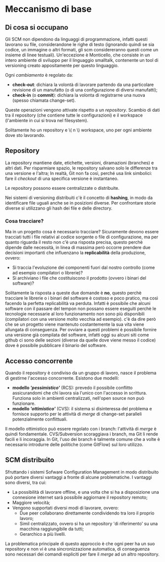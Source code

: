 # Meccanismo di base

## Di cosa si occupano
Gli SCM non dipendono da linguaggi di programmazione, infatti questi lavorano su file, considerandone le righe di testo (ignorando quindi se sia codice, un immagine o altri formati, gli scm considereranno questi come un insieme di linee testuali).
Un'eccezione è Monticello, che consiste in un intero ambiente di sviluppo per il linguaggio smalltalk, contenente un tool di versioning creato appositamente per questo linguaggio.

Ogni _cambiamento_ è regolato da:
- __check-out__: dichiara la volontà di lavorare partendo da una particolare revisione di un manufatto (o di una configurazione di diversi manufatti);
- __check-in__ (o __commit__): dichiara la volonta di registrarne una nuova (spesso chiamata change-set).

Queste operazioni vengono attivate rispetto a un _repository_.
Scambio di dati tra il repository (che contiene tutte le configurazioni) e il workspace (l'ambiente in cui si trova nel filesystem).

Solitamente ho un repository e \\( n \\) workspace, uno per ogni ambiente dove sto lavorando.

## Repository
La repository mantiene date, etichette, versioni, diramazioni (branches) e altri dati.
Per risparmiare spazio, le repository salvano solo le differenze tra una versione e l'altra; In realtà, Git non fa così, perché usa link simbolici: fare il _checkout_ di una specifica versione è instantaneo.

Le repository possono essere centralizzate o distribuite.

Nei sistemi di versioning distribuiti c'è il concetto di __hashing__, in modo da identificare file uguali anche se in posizioni diverse.
Per confrontare storie diverse si utilizzano gli hash dei file e delle directory.

### Cosa tracciare?
Ma in un progetto cosa è necessario tracciare? Sicuramente devono essere tracciati tutti i file relativi al codice sorgente o file di configurazione, ma per quanto riguarda il resto non c'è una risposta precisa, questo perchè dipende dalle necessità, in linea di massima però occorre prendere due decisioni importanti che influenzano la __replicabilità__ della produzione, ovvero:
- Si traccia l'evoluzione dei componenti fuori dal nostro controllo (come ad esempio compilatori o librerie)?
- Si archiviano i file che costituiscono il prodotto (ovvero i binari del software)?

Solitamente la risposta a queste due domande è __no__, questo perchè tracciare le librerie o i binari del software è costoso e poco pratico, ma così facendo la perfetta replicabilità va perduta.
Infatti è possibile che alcuni software con il passare del tempon non possano essere eseguiti perchè le tecnologie necessarie al loro funzionamento non sono più disponibili (compilatori con una versione molto vecchia ad esempio). c'è da dire però che se un progetto viene mantenuto costantemente la sua vita viene allungata di conseguenza.
Per ovviare a questi problemi è possibile fornire una versione già compilata del software, infatti oggi su alcuni siti come github ci sono delle sezioni (diverse da quelle dove viene messo il codice) dove è possibile pubblicare il binario del software.

## Accesso concorrente

Quando il repository è condiviso da un gruppo di lavoro, nasce il problema di gestirne l'accesso concorrente. 
Esistono due modelli:
- __modello _'pessimistico'___ (RCS): prevedo il possibile conflitto assicurandomi che chi lavora sia l'unico con l'accesso in scrittura. Funziona solo in ambienti centralizzati, nell'open source non può funzionare.
- __modello _'ottimistico'___ (CVS): il sistema si disinteressa del problema e fornisce supporto per le attività di _merge_ di change-set paralleli potenzialmente conflittuali. 
    
Il modello ottimistico può essere regolato con i branch: l'attività di _merge_ è quindi fondamentale.
CVS/Subversion scoraggiava i branch, ma Git li rende facili e li incoraggia.
In Git, l'uso dei branch è talmente comune che a volte è necessario introdurre delle politiche (come GitFlow) sul loro utilizzo.

## SCM distribuito
Sfruttando i sistemi Sofware Configuration Management in modo distribuito può portare diversi vantaggi a fronte di alcune problematiche.
I vantaggi sono diversi, tra cui:
- La possibilità di lavorare offline, e una volta che si ha a disposizione una connesione internet sarà possibile aggiornare il repository remoto;
- Maggiore velocità;
- Vengono supportati diversi modi di lavorare, ovvero:
    - Due peer collaborano direttamente condividendo tra loro il proprio lavoro;
    - Simil centralizzato, ovvero si ha un repository 'di riferimento' su una macchina raggiungibile da tutti;
    - Gerarchico a più livelli.

La problematica principale di questo approccio è che ogni peer ha un suo repository e non vi è una sincronizzazione automatica, di conseguenza sono necessari dei comandi espliciti per fare il _merge_ ad un altro repository.